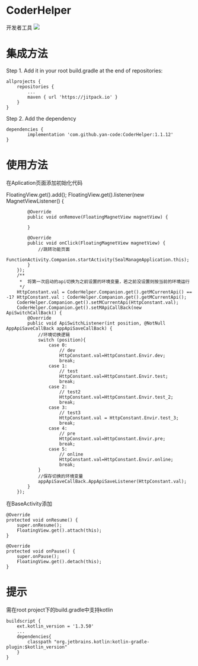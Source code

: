 # CoderHelper
开发者工具
[![](https://jitpack.io/v/yan-code/CoderHelper.svg)](https://jitpack.io/#yan-code/CoderHelper)


# 集成方法
Step 1. Add it in your root build.gradle at the end of repositories:

	allprojects {
		repositories {
			...
			maven { url 'https://jitpack.io' }
		}
	}

Step 2. Add the dependency

	dependencies {
	        implementation 'com.github.yan-code:CoderHelper:1.1.12'
	}

# 使用方法
在Aplication页面添加初始化代码

 FloatingView.get().add();
        FloatingView.get().listener(new MagnetViewListener() {

            @Override
            public void onRemove(FloatingMagnetView magnetView) {

            }

            @Override
            public void onClick(FloatingMagnetView magnetView) {
                //跳转功能页面
                FunctionActivity.Companion.startActivity(SealManageApplication.this);
            }
        });
        /**
         *  将第一次启动的api切换为之前设置的环境变量，若之前没设置则按当前的环境运行
         */
        HttpConstant.val = CoderHelper.Companion.get().getMCurrentApi() == -1? HttpConstant.val : CoderHelper.Companion.get().getMCurrentApi();
        CoderHelper.Companion.get().setMCurrentApi(HttpConstant.val);
        CoderHelper.Companion.get().setMApiCallBack(new ApiSwitchCallBack() {
            @Override
            public void ApiSwitchListener(int position, @NotNull AppApiSaveCallBack appApiSaveCallBack) {
                //环境切换逻辑
                switch (position){
                    case 0:
                        // dev
                        HttpConstant.val=HttpConstant.Envir.dev;
                        break;
                    case 1:
                        // test
                        HttpConstant.val=HttpConstant.Envir.test;
                        break;
                    case 2:
                        // test2
                        HttpConstant.val=HttpConstant.Envir.test_2;
                        break;
                    case 3:
                        // test3
                        HttpConstant.val = HttpConstant.Envir.test_3;
                        break;
                    case 4:
                        // pre
                        HttpConstant.val=HttpConstant.Envir.pre;
                        break;
                    case 5:
                        // online
                        HttpConstant.val=HttpConstant.Envir.online;
                        break;
                }
                //保存切换的环境变量
                appApiSaveCallBack.AppApiSaveListener(HttpConstant.val);
            }
        });

在BaseActivity添加
	
	@Override
    protected void onResume() {
        super.onResume();
        FloatingView.get().attach(this);
    }
	
    @Override
    protected void onPause() {
        super.onPause();
        FloatingView.get().detach(this);
    }
        
# 提示
需在root project下的build.gradle中支持kotlin

	buildscript {
    	ext.kotlin_version = '1.3.50'
    	...
    	dependencies{
     		classpath "org.jetbrains.kotlin:kotlin-gradle-plugin:$kotlin_version"
     	}
    }
